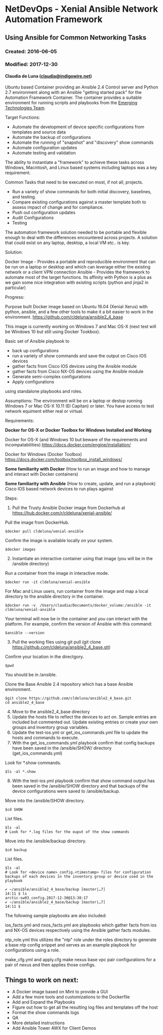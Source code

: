 # NetDevOps - Xenial Ansible Network Automation Framework
## Using Ansible for Common Networking Tasks
### Created:  2016-06-05  
### Modified: 2017-12-30
#### Claudia de Luna (claudia@indigowire.net)

Ubuntu based Container providing an Ansible 2.4 Control server and Python 2.7 environment along with an Ansible "getting started pack" for the Automation Framework Container.  The container provides a suitable environment for running scripts and playbooks from the [Emerging Technologies Team](https://dimensiondata.sharepoint.com/teams/ncgg1/SitePages/Main.aspx).

Target Functions:
- Automate the development of device specific configurations from templates and source data
- Automate the backup of configurations
- Automate the running of "snapshot" and "discovery" show commands
- Automate configuration updates
- Automate testing and validation

The ability to instantiate a "framework" to achieve these tasks across Windows, Macintosh, and Linux based systems including laptops was a key requirement.

Common Tasks that need to be executed on most, if not all, projects.

* Run a variety of show commands for both initial discovery, baselines, and testing.
* Compare existing configurations against a master template both to assess impact of change and for compliance.
* Push out configuration updates
* Audit Configurations
* Testing

The automation framework solution needed to be portable and flexible enough to deal with the differences encountered across projects.  A solution that could exist on any laptop, desktop, a local VM etc.. is key.

Solution:

Docker Image - Provides a portable and reproducible environment that can be run on a laptop or desktop and which can leverage either the existing network or a client VPN connection
Ansible - Provides the framework to automate most of the target functions.  Its affinity with Python is a plus as we gain some nice integration with existing scripts (python and jinja2 in particular)


Progress:

Purpose built Docker image based on Ubuntu 16.04 (Xenial Xerus) with python, ansible, and a few other tools to make it a bit easier to work in the environment.
https://github.com/cldeluna/ansible2_4_base

This image is currently working on Windows 7 and Mac OS-X (next test will be Windows 10 but still using Docker Tookbox).

Basic set of Ansible playbook to 
- back up configurations 
- run a variety of show commands and save the output on Cisco IOS devices
- gather facts from Cisco IOS devices using the Ansible module
- gather facts from Cisco NX-OS devices using the Ansible module
- Generate semi-complex configurations
- Apply configurations

using standalone playbooks and roles.

Assumptions:
The environment will be on a laptop or destop running Windows 7 or Mac OS-X 10.11 (El Capitan) or later.
You have access to test network equiment either real or virtual.

Requirements:

 **Docker for OS-X or Docker Toolbox for Windows Installed and Working**

 Docker for OS-X (and Windows 10 but beware of the requirements and incompatabilities)
 https://docs.docker.com/engine/installation/

 Docker for Windows (Docker Toolbox)
 https://docs.docker.com/toolbox/toolbox_install_windows/

 **Some familiarity with Docker** (How to run an image and how to manage and interact with Docker containers)

 **Some familiarity with Ansible** (How to create, update, and run a playbook)
 Cisco IOS based network devices to run plays against
 

Steps:

1. Pull the Trusty Ansible Docker image from Dockerhub at https://hub.docker.com/r/cldeluna/xenial-ansible/

Pull the image from DockerHub.
```
$docker pull cldeluna/xenial-ansible
```
Confirm the image is available locally on your system.
```
$docker images
```
2. Instantiate an interactive container using that image (you will be in the /ansible directory)

Run a container from the image in interactive mode.
```
$docker run -it cldeluna/xenial-ansible
```
For Mac and Linux users, run container from the image and map a local directory
to the ansible directory in the container.
```
$docker run -v  /Users/claudia/Documents/docker_volume:/ansible -it cldeluna/xenial-ansible
```

Your terminal will now be in the container and you can interact with the platform. For example, confirm the version of Ansible with this command:
```
$ansible --version
```
3. Pull the working files using git pull (git clone https://github.com/cldeluna/ansible2_4_base.git)

Confirm your location in the directgory.
```
$pwd
```
You should be in /ansible.

Clone the Base Ansible 2.4 repository which has a base Ansible environment.
```
$git clone https://github.com/cldeluna/ansible2_4_base.git
cd ansible2_4_base
```
4. Move to the ansible2_4_base directory
5. Update the hosts file to reflect the devices to act on. Sample entries are included but commented out. Update existing entries or create your own groups and inventory group variables.
6. Update the test-ios.yml or get_ios_commands.yml file to update the hosts and commands to execute.
7. With the get_ios_commands.yml playbook confirm that config backups have been saved in the /ansible/SHOW/ directory (get_ios_commands.yml)

Look for *.show commands.
```
$ls -al *.show
```
8. With the test-ios.yml playbook confirm that show command output has been saved in the /ansible/SHOW directory and that backups of the device configurations were saved to /ansible/backup.

Move into the /ansible/SHOW directory.
```
$cd SHOW
```
List files.
```
$ls -al
# Look for *.log files for the ouput of the show commands
```

Move into the /ansible/backup directory.
```
$cd backup
```
List files.
```
$ls -al
# Look for <device name>_config.<timestamp> files for configuration backups of each devices in the inventory group or device used in the playbook

✔ ~/ansible/ansible2_4_base/backup [master|…7] 
14:11 $ ls
arctic-sw03_config.2017-12-30@13:38:17
✔ ~/ansible/ansible2_4_base/backup [master|…7] 
14:11 $ 

```

The following sample playbooks are also included:

ios_facts.yml and nxos_facts.yml are playbooks which gather facts from ios and NX-OS devices respectively using the Ansible gather facts modules. 

ntp_role.yml
this utilizes the "ntp" role under the roles directory to generate a base ntp config snippet and serves as an example playbook for configurations using a role.

make_cfg.yml and apply.cfg make nexus base vpc pair configurations for a pair of nexus and then applies those configs.



## Things to work on next:

+ A Docker image based on Mint to provide a GUI
+ Add a few more tools and customizations to the Dockerfile
+ Add and Expand the Playbooks
+ Figure out how to get all the resulting log files and templates off the host
+ Format the show commands logs
+ QA
+ More detailed instructions
+ Add Ansible Tower AWX for Client Demos

